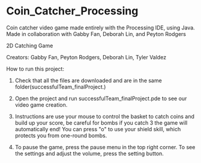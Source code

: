 # Coin_Catcher_Processing
Coin catcher video game made entirely with the Processing IDE, using Java. Made in collaboration with Gabby Fan, Deborah Lin, and Peyton Rodgers

2D Catching Game

Creators: Gabby Fan, Peyton Rodgers, Deborah Lin, Tyler Valdez

How to run this project:

1. Check that all the files are downloaded and are in the same folder(successfulTeam_finalProject.)

2. Open the project and run successfulTeam_finalProject.pde to see our video game creation.

3. Instructions are use your mouse to control the basket to catch coins and build up your score, be careful for bombs if you catch 3 the game will automatically end! You can press "o" to use your shield skill, which protects you from one-round bombs.

4. To pause the game, press the pause menu in the top right corner. To see the settings and adjust the volume, press the setting button.
